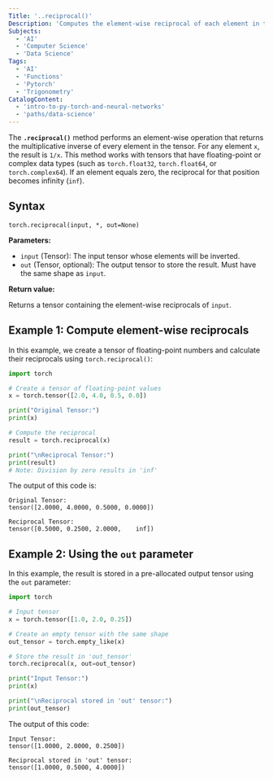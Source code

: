 ```yaml
---
Title: '..reciprocal()'
Description: 'Computes the element-wise reciprocal of each element in the input tensor.'
Subjects:
  - 'AI'
  - 'Computer Science'
  - 'Data Science'
Tags: 
  - 'AI'
  - 'Functions'
  - 'Pytorch'
  - 'Trigonometry'
CatalogContent: 
  - 'intro-to-py-torch-and-neural-networks'
  - 'paths/data-science'
---
```


The **`.reciprocal()`** method performs an element-wise operation that returns the multiplicative inverse of every element in the tensor. For any element `x`, the result is `1/x`. This method works with tensors that have floating-point or complex data types (such as `torch.float32`, `torch.float64`, or `torch.complex64`). If an element equals zero, the reciprocal for that position becomes infinity (`inf`).

## Syntax

```pseudo
torch.reciprocal(input, *, out=None)
```

**Parameters:**

- `input` (Tensor): The input tensor whose elements will be inverted.
- `out` (Tensor, optional): The output tensor to store the result. Must have the same shape as `input`.

**Return value:**

Returns a tensor containing the element-wise reciprocals of `input`.

## Example 1: Compute element-wise reciprocals

In this example, we create a tensor of floating-point numbers and calculate their reciprocals using `torch.reciprocal()`:

```py
import torch

# Create a tensor of floating-point values
x = torch.tensor([2.0, 4.0, 0.5, 0.0])

print("Original Tensor:")
print(x)

# Compute the reciprocal
result = torch.reciprocal(x)

print("\nReciprocal Tensor:")
print(result)
# Note: Division by zero results in 'inf'
```

The output of this code is:

```shell
Original Tensor:
tensor([2.0000, 4.0000, 0.5000, 0.0000])

Reciprocal Tensor:
tensor([0.5000, 0.2500, 2.0000,    inf])
```

## Example 2: Using the `out` parameter

In this example, the result is stored in a pre-allocated output tensor using the `out` parameter:

```py
import torch

# Input tensor
x = torch.tensor([1.0, 2.0, 0.25])

# Create an empty tensor with the same shape
out_tensor = torch.empty_like(x)

# Store the result in 'out_tensor'
torch.reciprocal(x, out=out_tensor)

print("Input Tensor:")
print(x)

print("\nReciprocal stored in 'out' tensor:")
print(out_tensor)
```

The output of this code:

```shell
Input Tensor:
tensor([1.0000, 2.0000, 0.2500])

Reciprocal stored in 'out' tensor:
tensor([1.0000, 0.5000, 4.0000])
```
